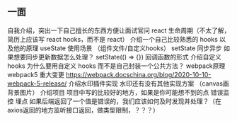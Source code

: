 ## 一面
自我介绍，突出一下自己擅长的东西方便让面试官问
react 生命周期（不太了解，简历上应该写 react hooks，而不是 react）
介绍一个自己比较熟悉的 hooks 以及他的原理
useState 使用场景 （组件文件/自定义hooks）
setState 同步异步 如果想要同步更新数据怎么处理？ setState(() => {}) 回调函数的形式
介绍自定义 hooks 
为什么要用自定义 hooks 而不是自己封装一个公共方法？
webpack原理
webpack5 重大变更 https://webpack.docschina.org/blog/2020-10-10-webpack-5-release/
介绍水印插件实现 
水印还有没有其他实现方案 （canvas画背景图片）
介绍项目
项目中写的比较好的地方，如果是你可能想不到的点
错误监控
埋点
如果后端返回了一个值是错误的，我们应该如何及时发现并处理？（在axios返回的地方监听接口返回，做类型限制，？？？）



